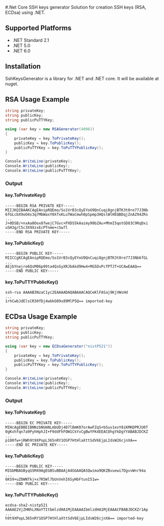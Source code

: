#.Net Core SSH keys generator
Solution for creation SSH keys (RSA, ECDsa) using .NET.

## Supported Platforms
- .NET Standard 2.1
- .NET 5.0
- .NET 6.0

## Installation
SshKeysGenerator is a library for .NET and .NET core. It will be available at nuget.

## RSA Usage Example
```csharp
string privateKey;
string publicKey;
string publicPuTTYKey;

using (var key = new RSAGenerator(4096))
{
    privateKey = key.ToPrivateKey();
    publicKey = key.ToPublicKey();
    publicPuTTYKey = key.ToPuTTYPublicKey();
}

Console.WriteLine(privateKey);
Console.WriteLine(publicKey);
Console.WriteLine(publicPuTTYKey);
```

### Output

#### key.ToPrivateKey()
```text
-----BEGIN RSA PRIVATE KEY-----
MIIJKQIBAAKCAgEAnipRQEmo/So1VrB3cQyEYoU9QnCuqi8gnjBTK3t0re77J3Nb
6fGLcbX9oO4s3q7MbWaxY0XfxKLuTWaCmwh0pSpmp3HQslWlHEQBDqjZnAZ94ZRs
...
J+0DSB/+nxAa8Oox8fwejC7Gvc+PXDS5kAaimy90bZAu+MhmI5qotGD83C9RqDxi
uSH3g/C5c3X9XzxEcPTnme+cSw7l
-----END RSA PRIVATE KEY-----
```

#### key.ToPublicKey()
```text
-----BEGIN PUBLIC KEY-----
MIICCgKCAgEAnipRQEmo/So1VrB3cQyEYoU9QnCuqi8gnjBTK3t0re77J3Nb6fGL
...
AEjbYnejre6QsM06p99ta4QsGyXRJbAkd9Hw4+MG5DvPcfPTJT+UCAwEAAQ==
-----END PUBLIC KEY-----
```

#### key.ToPuTTYPublicKey()
```text
ssh-rsa AAAAB3NzaC1yc2EAAAADAQABAAACAQCeKlFASaj9KjVWsHd
...
1rhCwbJdElsCR30fDj4wbkO89x89MlP5Q== imported-key
```

## ECDsa Usage Example
```csharp
string privateKey;
string publicKey;
string publicPuTTYKey;

using (var key = new ECDsaGenerator("nistP521"))
{
    privateKey = key.ToPrivateKey();
    publicKey = key.ToPublicKey();
    publicPuTTYKey = key.ToPuTTYPublicKey();
}

Console.WriteLine(privateKey);
Console.WriteLine(publicKey);
Console.WriteLine(publicPuTTYKey);
```

### Output

#### key.ToPrivateKey()
```text
-----BEGIN EC PRIVATE KEY-----
MIHcAgEBBEIBNNzbNUmNLmbUDj407lBmK07orAwFZqS+bSuv1evY8iKMKDPRJU0T
0gKxhfqn7a9PyhHphJI+F9ddFhFOW1CkYvCgBwYFK4EEACOhgYkDgYYABABJDCKZ
...
p100fw+jRWh9t9XPopL365nRY1OSP7HtHlaXttSdV6EjpLIdsW26cjnXA==
-----END EC PRIVATE KEY-----
```

#### key.ToPublicKey()
```text
-----BEGIN PUBLIC KEY-----
MIGbMBAGByqGSM49AgEGBSuBBAAjA4GGAAQASQwima9QKZBvuewi7DgvvWnr94a
...
6KS9+uZ0WNTkj+x7R5Wl7bUnVehI6SyHbFtunI51w=
-----END PUBLIC KEY-----
```

#### key.ToPuTTYPublicKey()
```text
ecdsa-sha2-nistp521 AAAAE2VjZHNhLXNoYTItbmlzdHA1MjEAAAAIbmlzdHA1MjEAAACFBABJDCKZr1Ap
...
h9t9XPopL365nRY1OSP7HtHlaXttSdV6EjpLIdsW26cjnXA== imported-key
```